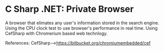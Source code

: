 # C Sharp .NET: Private Browser

A browser that elimates any user's information stored in the search engine. Using the CPU clock test to use browser's performance in real time. Using CefSharp with Chromerium based web technlogy.

References:
CefSharp-->https://bitbucket.org/chromiumembedded/cef

